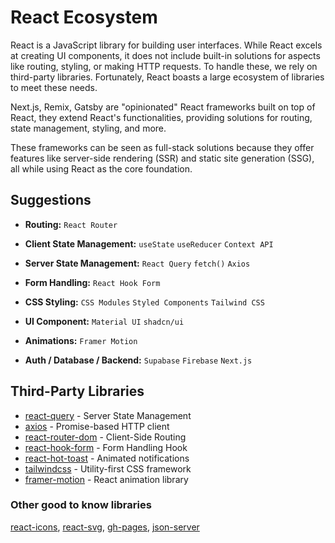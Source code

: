 # React Ecosystem

React is a JavaScript library for building user interfaces. While React excels at creating UI components, it does not include built-in solutions for aspects like routing, styling, or making HTTP requests. To handle these, we rely on third-party libraries. Fortunately, React boasts a large ecosystem of libraries to meet these needs.

Next.js, Remix, Gatsby are "opinionated" React frameworks built on top of React, they extend React's functionalities, providing solutions for routing, state management, styling, and more.

These frameworks can be seen as full-stack solutions because they offer features like server-side rendering (SSR) and static site generation (SSG), all while using React as the core foundation.

## Suggestions

- **Routing:** `React Router`

- **Client State Management:** `useState` `useReducer` `Context API`

- **Server State Management:** `React Query` `fetch()` `Axios`

- **Form Handling:** `React Hook Form`

- **CSS Styling:** `CSS Modules` `Styled Components` `Tailwind CSS`

- **UI Component:** `Material UI` `shadcn/ui`

- **Animations:** `Framer Motion`

- **Auth / Database / Backend:** `Supabase` `Firebase` `Next.js`

## Third-Party Libraries

- [react-query](./react-query.md) - Server State Management
- [axios](./axios.md) - Promise-based HTTP client
- [react-router-dom](./router/react-router.md) - Client-Side Routing
- [react-hook-form](./react-hook-form.md) - Form Handling Hook
- [react-hot-toast](./react-hot-toast.md) - Animated notifications
- [tailwindcss](./tailwind.md) - Utility-first CSS framework
- [framer-motion](./framer-motion.md) - React animation library

### Other good to know libraries

[react-icons](./react-icons.md), [react-svg](./react-svg.md), [gh-pages](./gh-pages.md), [json-server](./json-server.md)
